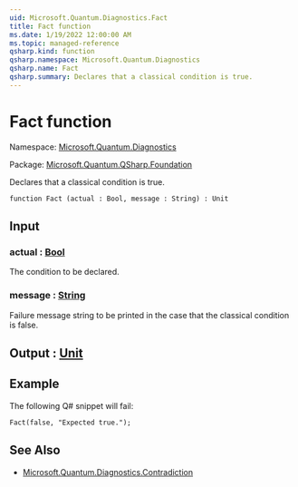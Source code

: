 ```yaml
---
uid: Microsoft.Quantum.Diagnostics.Fact
title: Fact function
ms.date: 1/19/2022 12:00:00 AM
ms.topic: managed-reference
qsharp.kind: function
qsharp.namespace: Microsoft.Quantum.Diagnostics
qsharp.name: Fact
qsharp.summary: Declares that a classical condition is true.
---
```


# Fact function

Namespace: [Microsoft.Quantum.Diagnostics](xref:Microsoft.Quantum.Diagnostics)

Package: [Microsoft.Quantum.QSharp.Foundation](https://nuget.org/packages/Microsoft.Quantum.QSharp.Foundation)


Declares that a classical condition is true.

```qsharp
function Fact (actual : Bool, message : String) : Unit
```


## Input

### actual : [Bool](xref:microsoft.quantum.qsharp.valueliterals#bool-literals)

The condition to be declared.


### message : [String](xref:microsoft.quantum.qsharp.valueliterals#string-literals)

Failure message string to be printed in the case that the classicalcondition is false.



## Output : [Unit](xref:microsoft.quantum.qsharp.valueliterals#unit-literal)



## Example

The following Q# snippet will fail:```qsharpFact(false, "Expected true.");```

## See Also

- [Microsoft.Quantum.Diagnostics.Contradiction](xref:Microsoft.Quantum.Diagnostics.Contradiction)